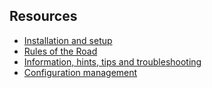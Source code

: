 ## Resources

* [Installation and setup](install.md)
* [Rules of the Road](rules_of_the_road.md)
* [Information, hints, tips and troubleshooting](troubleshooting.md)
* [Configuration management](configuration_management.md)
